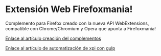 Extensión Web Firefoxmania!
============================
Complemento para Firefox creado con la nueva API WebExtensions, compatible con Chrome/Chromium y Opera que apunta a Firefoxmania!

[Enlace al artículo creación del complementos](http://developer.firefoxmania.uci.cu/2015/10/24/webextensions-escribiendo-el-futuro)

[Enlace al artículo de automatización de xpi con gulp](http://developer.firefoxmania.uci.cu/2015/10/24/automatizacion-de-la-creacion-de-xpi-para-webextensions-con-gulp)